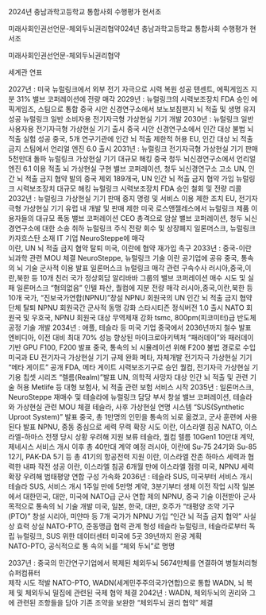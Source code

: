 2024년 충남과학고등학교 통합사회 수행평가
현서조

미래사회인권선언문-체외두뇌권리협약024년 충남과학고등학교 통합사회 수행평가
현서조

미래사회인권선언문-체외두뇌권리협약

세계관 연표

2027년 : 미국 뉴럴링크에서 외부 전기 자극으로 시력 복원 성공
	  텐센트, 에픽게임즈 지분 31% 밸브 코퍼레이션에 전량 매각
2029년 : 뉴럴링크의 시력보조장치 FDA 승인
	   에픽게임즈, 스팀으로 통합
	   중국 시안 신경연구소에서 보노보침팬지 뇌 적출 및 생명 유지 성공
	   뉴럴링크 일반 소비자용 전기자극형 가상현실 기기 개발
2030년 :  뉴럴링크 일반 사용자용 전기자극형 가상현실 기기 출시
	   중국 시안 신경연구소에서 인간 대상 불법 뇌 적출 실험 성공
	   중국, 5개 연구기관에 인간 뇌 적출 제한적 허용
	   EU, 인간 대상 뇌 적출 금지
	   스팀에서 언리얼 엔진 6.0 출시
2031년 : 뉴럴링크 전기자극형 가상현실 기기 판매 5천만대 돌파
	   뉴럴링크 가상현실 기기 대규모 해킹
	  중국 청두 뇌신경연구소에서 언리얼 엔진 6.1 이용 적출 뇌 가상현실 구현
	  밸브 코퍼레이션, 청두 뇌신경연구소 고소
	  UN, 인간 뇌 적출 금지 협약 발의
	  중국 제외 189개국, UN 인간 뇌 적출 금지 협약 가입
	  뉴럴링크 시력보조장치 대규모 해킹
	  뉴럴링크 시력보조장치 FDA 승인 철회 및 전량 리콜
2032년 : 뉴럴링크 가상현실 기기 판매 중지 명령 및 서비스 이용 제한 조치
	  EU, 전기자극형 가상현실 기기 유럽 내 개발 및 판매 제한
	  미국 로스앤젤레스에서 뉴럴링크 제품 이용자들의 대규모 폭동
	  밸브 코퍼레이션 CEO 총격으로 암살
	  밸브 코퍼레이션, 청두 뇌신경연구소에 대한 소송 취하
	  뉴럴링크 주식 전량 회수 및 상장폐지
	  일론머스크, 뉴럴링크 카자흐스탄 소재 IT 기업 NeuroSteppe에 매각	  
	  이란, UN 뇌 적출 금지 협약 탈퇴
	  미국, 이란에 협약 재가입 촉구
2033년 : 중국-이란 뇌과학 관련 MOU 체결
	  NeuroSteppe, 뉴럴링크 기술 이란 공기업에 공유
	  중국, 통속의 뇌 기술 군사적 이용 발표
	  일론머스크 뉴럴링크 매각 관련 구속수사
	  러시아,중국,이란,북한 등 10개 친러 국가 정상회담
	  알리바바 그룹의 밸브 코퍼레이션 매수 시도 및 실패
	  일론머스크 “혐의없음”
	  인텔 파산, 퀄컴에 지분 전량 매각
	  러시아,중국,이란,북한 등 10개 국가, “진보국가연합(NPNU)”창설
	  NPNU 회원국의 UN 인간 뇌 적출 금지 협약 단체 탈퇴
	  NPNU 회원국간 군사적 동맹 강화
	  스타시티즌 정식버전 1.0 출시
	  NATO 회원국 및 우호국, NPNU 회원국 대상 무역제재 강화
	  tsmc, 800pm(피코미터)급 반도체 공정 기술 개발
2034년 : 애플, 테슬라 등 미국 기업 중국에서 2036년까지 철수 발표
	  엔비디아, 이전 대비 최대 70% 성능 향상된 마이크로아키텍처 “패러데이”와
  	패러데이 기반 GPU F100, F200 발표
  중국, 통속의 뇌 시뮬레이션 위해 F200 불법 경로로 수입
	  미국과 EU 전기자극 가상현실 기기 규제 완화
	  메타, 자체개발 전기자극 가상현실 기기 “메타 게이트” 공개
	  FDA, 메타 게이트 시력보조기구로 승인
	  퀄컴, 전기자극 가상현실 기기용 칩셋 시리즈 “렐름(Realm)”발표
	  UN, 의학적 사망자 대상 인간 뇌 적출 및 관련 기술 허용
	  Metlife 등 대형 보험사, 뇌 적출 관련 보험 서비스 시작
2035년 : 일론머스크, NeuroSteppe 재매수 및 테슬라에 뉴럴링크 담당 부서 창설
	  밸브 코퍼레이션, 테슬라와 가상현실 관련 MOU 체결
	  테슬라, 사후 가상현실 연명 시스템 “SUS(Synthetic Uproot System)” 발표
	  중국, 총 1만명의 인민을 통속의 뇌로 옮겼고, 군사 훈련에 사용된다 발표
	  NPNU, 중동 중심으로 세력 무력 확장 시도
	  이란, 이스라엘 침공
	  NATO, 이스라엘-하마스 전쟁 당시 상황 우려해 지원 보류
	  테슬라, 퀄컴 렐름 10Gen1 10만대 계약, 제네시스 서비스 개시 이후 총 40만대 계약 예정 
	  러시아, 이란에 Su-75 24기와 Su-85 12기, PAK-DA 5기 등 총 41기의 항공전력 지원
  이란, 이스라엘 잔존 하마스 세력과 협력한 내파 작전 성공
	  이란, 이스라엘 침공 6개월 만에 이스라엘 점령
	  미국, NPNU 세력 확장 우려해 범태평양 연합 구성 가속화
2036년 : 테슬라 SUS, 미국부터 서비스 개시
	  테슬라 SUS, 서비스 개시 1주일 만에 5만명 계약, 3분기부터 생체 이전 작업 시작
	  일본에서 대한민국, 대만, 미국에 NATO급 군사 연합 제의
	  NPNU, 중국 기술 이전받아 군사 목적으로 통속의 뇌 기술 개발
	  미국, 일본, 한국, 대만, 호주가 “태평양 조약 기구 (PTO)” 창설
	  시리아, 미얀마 등 7개 국가가 NPNU 가입
	  “인간 뇌 적출 금지 협약” 사실상 효력 상실
	  NATO-PTO, 준동맹급 협력 관계 형성
	  테슬라 뉴럴링크, 테슬라로부터 독립
	  뉴럴링크, SUS 위한 데이터센터 미국에 5곳 39년까지 완공 계획	  
	  NATO-PTO, 공식적으로 통 속의 뇌를 “체외 두뇌”로 명명
	  
2037년 :  중국의 민간연구기업에서 복제된 체외두뇌  5674만체를 연결하여 병철처리형 슈퍼컴퓨터                               
   제작 시도 적발
   NATO-PTO, WADN(세계민주주의국가연합)으로 통합
              WADN, 뇌 복제 및 체외두뇌 밀집에 관련된 국제 협약 체결 
2042년 : WADN, 체외두뇌의 권리와 그에 관련된 조항들을 담아 기존 조약을 보완한 “체외두뇌 권리 협약” 체결
